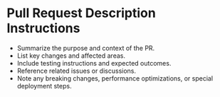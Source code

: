 # Pull Request Description Instructions

- Summarize the purpose and context of the PR.
- List key changes and affected areas.
- Include testing instructions and expected outcomes.
- Reference related issues or discussions.
- Note any breaking changes, performance optimizations, or special deployment steps.
